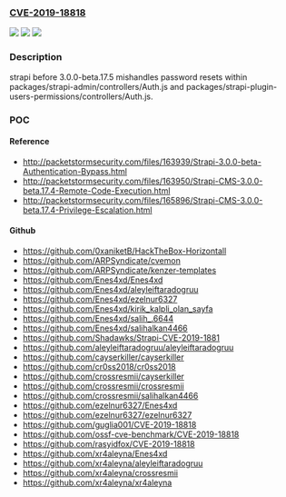 ### [CVE-2019-18818](https://cve.mitre.org/cgi-bin/cvename.cgi?name=CVE-2019-18818)
![](https://img.shields.io/static/v1?label=Product&message=n%2Fa&color=blue)
![](https://img.shields.io/static/v1?label=Version&message=n%2Fa&color=blue)
![](https://img.shields.io/static/v1?label=Vulnerability&message=n%2Fa&color=brighgreen)

### Description

strapi before 3.0.0-beta.17.5 mishandles password resets within packages/strapi-admin/controllers/Auth.js and packages/strapi-plugin-users-permissions/controllers/Auth.js.

### POC

#### Reference
- http://packetstormsecurity.com/files/163939/Strapi-3.0.0-beta-Authentication-Bypass.html
- http://packetstormsecurity.com/files/163950/Strapi-CMS-3.0.0-beta.17.4-Remote-Code-Execution.html
- http://packetstormsecurity.com/files/165896/Strapi-CMS-3.0.0-beta.17.4-Privilege-Escalation.html

#### Github
- https://github.com/0xaniketB/HackTheBox-Horizontall
- https://github.com/ARPSyndicate/cvemon
- https://github.com/ARPSyndicate/kenzer-templates
- https://github.com/Enes4xd/Enes4xd
- https://github.com/Enes4xd/aleyleiftaradogruu
- https://github.com/Enes4xd/ezelnur6327
- https://github.com/Enes4xd/kirik_kalpli_olan_sayfa
- https://github.com/Enes4xd/salih_.6644
- https://github.com/Enes4xd/salihalkan4466
- https://github.com/Shadawks/Strapi-CVE-2019-1881
- https://github.com/aleyleiftaradogruu/aleyleiftaradogruu
- https://github.com/cayserkiller/cayserkiller
- https://github.com/cr0ss2018/cr0ss2018
- https://github.com/crossresmii/cayserkiller
- https://github.com/crossresmii/crossresmii
- https://github.com/crossresmii/salihalkan4466
- https://github.com/ezelnur6327/Enes4xd
- https://github.com/ezelnur6327/ezelnur6327
- https://github.com/guglia001/CVE-2019-18818
- https://github.com/ossf-cve-benchmark/CVE-2019-18818
- https://github.com/rasyidfox/CVE-2019-18818
- https://github.com/xr4aleyna/Enes4xd
- https://github.com/xr4aleyna/aleyleiftaradogruu
- https://github.com/xr4aleyna/crossresmii
- https://github.com/xr4aleyna/xr4aleyna

